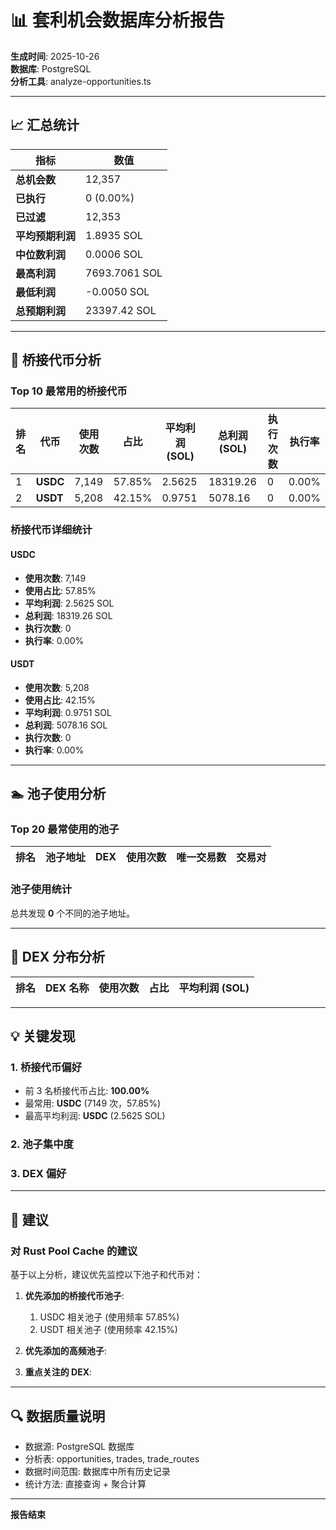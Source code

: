 # 📊 套利机会数据库分析报告

**生成时间**: 2025-10-26  
**数据库**: PostgreSQL  
**分析工具**: analyze-opportunities.ts

---

## 📈 汇总统计

| 指标 | 数值 |
|------|------|
| **总机会数** | 12,357 |
| **已执行** | 0 (0.00%) |
| **已过滤** | 12,353 |
| **平均预期利润** | 1.8935 SOL |
| **中位数利润** | 0.0006 SOL |
| **最高利润** | 7693.7061 SOL |
| **最低利润** | -0.0050 SOL |
| **总预期利润** | 23397.42 SOL |

---

## 🔗 桥接代币分析

### Top 10 最常用的桥接代币

| 排名 | 代币 | 使用次数 | 占比 | 平均利润 (SOL) | 总利润 (SOL) | 执行次数 | 执行率 |
|------|------|---------|------|----------------|--------------|----------|--------|
| 1 | **USDC** | 7,149 | 57.85% | 2.5625 | 18319.26 | 0 | 0.00% |
| 2 | **USDT** | 5,208 | 42.15% | 0.9751 | 5078.16 | 0 | 0.00% |

### 桥接代币详细统计

#### USDC
- **使用次数**: 7,149
- **使用占比**: 57.85%
- **平均利润**: 2.5625 SOL
- **总利润**: 18319.26 SOL
- **执行次数**: 0
- **执行率**: 0.00%

#### USDT
- **使用次数**: 5,208
- **使用占比**: 42.15%
- **平均利润**: 0.9751 SOL
- **总利润**: 5078.16 SOL
- **执行次数**: 0
- **执行率**: 0.00%

---

## 🏊 池子使用分析

### Top 20 最常使用的池子

| 排名 | 池子地址 | DEX | 使用次数 | 唯一交易数 | 交易对 |
|------|---------|-----|---------|-----------|--------|

### 池子使用统计

总共发现 **0** 个不同的池子地址。

---

## 🏪 DEX 分布分析

| 排名 | DEX 名称 | 使用次数 | 占比 | 平均利润 (SOL) |
|------|---------|---------|------|----------------|

---

## 💡 关键发现

### 1. 桥接代币偏好
- 前 3 名桥接代币占比: **100.00%**
- 最常用: **USDC** (7149 次，57.85%)
- 最高平均利润: **USDC** (2.5625 SOL)

### 2. 池子集中度

### 3. DEX 偏好

---

## 📝 建议

### 对 Rust Pool Cache 的建议

基于以上分析，建议优先监控以下池子和代币对：

1. **优先添加的桥接代币池子**:
   1. USDC 相关池子 (使用频率 57.85%)
   2. USDT 相关池子 (使用频率 42.15%)

2. **优先添加的高频池子**:

3. **重点关注的 DEX**:

---

## 🔍 数据质量说明

- 数据源: PostgreSQL 数据库
- 分析表: opportunities, trades, trade_routes
- 数据时间范围: 数据库中所有历史记录
- 统计方法: 直接查询 + 聚合计算

---

**报告结束**

